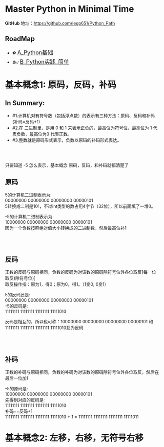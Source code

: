 Master Python in Minimal Time  
===
**GitHub** 地址：https://github.com/lego651/Python_Path

RoadMap
---

- ⚽ [<font size=+1>A_Python基础</font>](./A_Python基础)
- ⛹️‍♂️ [<font size=+1>B_Python实践_简单</font>](./B_Python实践_简单)


基本概念1: 原码，反码，补码
===

In Summary:
---

- #1.计算机对有符号数（包括浮点数）的表示有三种方法：原码、反码和补码(补码=反码+1)
- #2.在 二进制里，是用 0 和 1 来表示正负的，最高位为符号位，最高位为 1 代表负数，最高位为0 代表正数。
- #3.整数就是原码形式表示，负数以原码的补码形式表达。
<br />
<br />

只要知道 -5 怎么表示，基本概念 原码，反码，和补码就都清楚了
<br />

原码
---
5的计算机二进制表示为: <br />
00000000 00000000 00000000 00000101 <br />
5转换成二制是101，不过int类型的数占用4字节（32位），所以前面填了一堆0。

-5的计算机二进制表示为: <br />
10000000 00000000 00000000 00000101 <br />
因为一个负数按照绝对值大小转换成的二进制数，然后最高位补1

<br/>
<br/>

反码
---
正数的反码与原码相同，负数的反码为对该数的原码除符号位外各位取反[每一位取反(除符号位)] <br />
取反操作指：原为1，得0；原为0，得1。（1变0; 0变1）

5的反码还是: <br />
00000000 00000000 00000000 00000101 <br />
-5的反码是: <br />
11111111 11111111 11111111 11111010 <br />

反码是相互的，所以也可称：10000000 00000000 00000000 00000101 和 11111111 11111111 11111111 11111010互为反码

<br/>
<br/>

补码
---
正数的补码与原码相同，负数的补码为对该数的原码除符号位外各位取反，然后在最后一位加1

-5的原码是: <br />
10000000 00000000 00000000 00000101 <br />
先得到对应的反码是: <br />
11111111 11111111 11111111 11111010 <br />
补码==反码+1 <br />
11111111 11111111 11111111 11111010 + 1 = 11111111 11111111 11111111 11111011


基本概念2: 左移，右移，无符号右移
===
